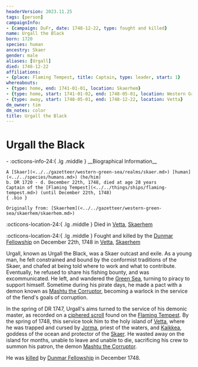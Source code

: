 ```yaml
---
headerVersion: 2023.11.25
tags: [person]
campaignInfo:
- {campaign: DuFr, date: 1748-12-22, type: fought and killed}
name: Urgall the Black
born: 1720
species: human
ancestry: Skaer
gender: male
aliases: [Urgall]
died: 1748-12-22
affiliations:
- {place: Flaming Tempest, title: Captain, type: leader, start: 1}
whereabouts:
- {type: home, end: 1741-01-01, location: Skaerhem}
- {type: home, start: 1741-01-02, end: 1748-05-01, location: Western Green Sea}
- {type: away, start: 1748-05-01, end: 1748-12-22, location: Vetta}
dm_owner: tim
dm_notes: color
title: Urgall the Black
---
```

# Urgall the Black
<div class="grid cards ext-narrow-margin ext-one-column" markdown>
- :octicons-info-24:{ .lg .middle } __Biographical Information__

    A [Skaer](<../../gazetteer/western-green-sea/realms/skaer.md>) [human](<../../species/humans.md>) (he/him)  
    b. DR 1720 - d. December 22th, 1748, died at age 28 years  
    Captain of the [Flaming Tempest](<../../things/ships/flaming-tempest.md>) (until December 22th, 1748)  
    { .bio }

    Originally from: [Skaerhem](<../../gazetteer/western-green-sea/skaerhem/skaerhem.md>)
</div>

:octicons-location-24:{ .lg .middle } Died in [Vetta](<../../gazetteer/western-green-sea/skaerhem/vetta.md>), [Skaerhem](<../../gazetteer/western-green-sea/skaerhem/skaerhem.md>)



:octicons-location-24:{ .lg .middle } Fought and killed by the [Dunmar Fellowship](<../pcs/dunmar-fellowship/dunmar-fellowship.md>) on December 22th, 1748 in [Vetta](<../../gazetteer/western-green-sea/skaerhem/vetta.md>), [Skaerhem](<../../gazetteer/western-green-sea/skaerhem/skaerhem.md>)  


Urgall, known as Urgall the Black, was a Skaer outcast and exile. As a young man, he felt constrained and bound by the conformist traditions of the Skaer, and chafed at being told where to work and what to contribute. Eventually, he refused to share his fishing bounty, and was excommunicated. He left, and wandered the [Green Sea](<../../gazetteer/green-sea.md>), turning to piracy to support himself. Sometime during his pirate days, he made a pact with a demon known as [Mashtu the Corruptor](<../extraplanar-powers/mashtu-the-corruptor.md>), becoming a warlock in the service of the fiend's goals of corruption. 


In the spring of DR 1747, Urgall's aims turned to the service of his demonic master, as recorded on a [ciphered scroll](<../../campaigns/dunmari-frontier-campaign/treasure/urgall-s-scroll.md>) found on the [Flaming Tempest](<../../things/ships/flaming-tempest.md>). By the spring of 1748, this service took him to the holy island of [Vetta](<../../gazetteer/western-green-sea/skaerhem/vetta.md>), where he was trapped and cursed by [Jorma](<./jorma.md>), priest of the waters, and [Kaikkea](<../../gods-and-religions/gods/incorporeal-gods/kaikkea.md>), goddess of the ocean and protector of the [Skaer](<../../gazetteer/western-green-sea/realms/skaer.md>). He wasted away on the island for months, unable to leave and unable to die, sacrificing his crew to summon his patron, the demon [Mashtu the Corruptor](<../extraplanar-powers/mashtu-the-corruptor.md>). 

He was [killed](<../../campaigns/dunmari-frontier-campaign/session-notes/session-81-dufr.md>) by [Dunmar Fellowship](<../pcs/dunmar-fellowship/dunmar-fellowship.md>) in December 1748. 


